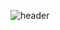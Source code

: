 ![header](https://capsule-render.vercel.app/api?type=cylinder&color=F8E0E6&height=200&section=header&text=MIN's%20GitHub&fontSize=90)



